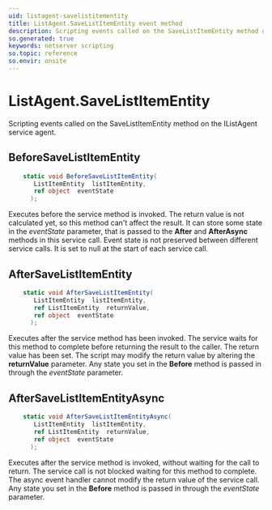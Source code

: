 ```yaml
---
uid: listagent-savelistitementity
title: ListAgent.SaveListItemEntity event method
description: Scripting events called on the SaveListItemEntity method on the ListAgent service agent.
so.generated: true
keywords: netserver scripting
so.topic: reference
so.envir: onsite
---
```

# ListAgent.SaveListItemEntity

Scripting events called on the <see cref='M:IListAgent.SaveListItemEntity'>SaveListItemEntity</see> method on the <see cref='IListAgent'>IListAgent</see>  service agent.

## BeforeSaveListItemEntity
```cs
    static void BeforeSaveListItemEntity(
       ListItemEntity  listItemEntity,
       ref object  eventState
      );
```
Executes before the service method is invoked.
The return value is not calculated yet, so this method can't affect the result.
It can store some state in the *eventState* parameter, that is passed to the **After** and **AfterAsync** methods in this service call.
Event state is not preserved between different service calls. It is set to null at the start of each service call.
## AfterSaveListItemEntity
```cs
    static void AfterSaveListItemEntity(
       ListItemEntity  listItemEntity,
       ref ListItemEntity  returnValue,
       ref object  eventState
      );
```
Executes after the service method has been invoked. The service waits for this method to complete before returning the result to the caller.
The return value has been set. The script may modify the return value by altering the **returnValue** parameter.
Any state you set in the **Before** method is passed in through the *eventState* parameter.
## AfterSaveListItemEntityAsync
```cs
    static void AfterSaveListItemEntityAsync(
       ListItemEntity  listItemEntity,
       ref ListItemEntity  returnValue,
       ref object  eventState
      );
```
Executes after the service method is invoked, without waiting for the call to return.
The service call is not blocked waiting for this method to complete.
The async event handler cannot modify the return value of the service call.
Any state you set in the **Before** method is passed in through the *eventState* parameter.

